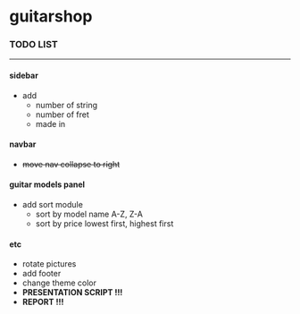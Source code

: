 guitarshop
==========

### TODO LIST
-------------

#### sidebar

* add
	* number of string
    * number of fret
    * made in
    
#### navbar

* ~~move nav collapse to right~~

#### guitar models panel

* add sort module
	* sort by model name A-Z, Z-A
    * sort by price lowest first, highest first
    
#### etc

* rotate pictures
* add footer
* change theme color
* **PRESENTATION SCRIPT !!!**
* **REPORT !!!**
    
